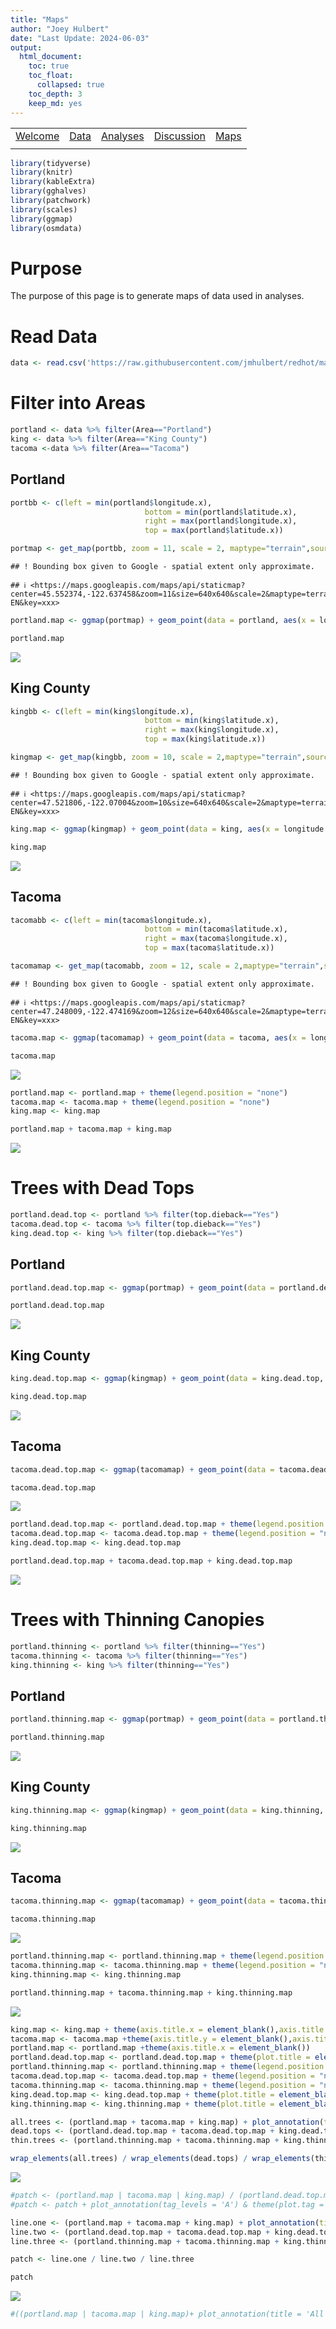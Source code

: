 ```yaml
---
title: "Maps"
author: "Joey Hulbert"
date: "Last Update: 2024-06-03"
output: 
  html_document:
    toc: true
    toc_float:
      collapsed: true
    toc_depth: 3
    keep_md: yes
---
```


|            |            |            |            |            |
|:----------:|:----------:|:----------:|:----------:|:----------:|
|[Welcome](https://jmhulbert.github.io/redhot)|[Data](https://jmhulbert.github.io/redhot/data)|[Analyses](https://jmhulbert.github.io/redhot/analyses)|[Discussion](https://jmhulbert.github.io/redhot/discussion)|[Maps](https://jmhulbert.github.io/redhot/maps)
|             |           |            |            |            |




``` r
library(tidyverse)
library(knitr)
library(kableExtra)
library(gghalves)
library(patchwork)
library(scales)
library(ggmap)
library(osmdata)
```


# Purpose

The purpose of this page is to generate maps of data used in analyses. 


# Read Data


``` r
data <- read.csv('https://raw.githubusercontent.com/jmhulbert/redhot/main/data/urban-data-modified.csv')
```

# Filter into Areas


``` r
portland <- data %>% filter(Area=="Portland")
king <- data %>% filter(Area=="King County")
tacoma <-data %>% filter(Area=="Tacoma")
```


## Portland


``` r
portbb <- c(left = min(portland$longitude.x), 
                              bottom = min(portland$latitude.x), 
                              right = max(portland$longitude.x), 
                              top = max(portland$latitude.x))
```



``` r
portmap <- get_map(portbb, zoom = 11, scale = 2, maptype="terrain",source="google")
```

```
## ! Bounding box given to Google - spatial extent only approximate.
```

```
## ℹ <https://maps.googleapis.com/maps/api/staticmap?center=45.552374,-122.637458&zoom=11&size=640x640&scale=2&maptype=terrain&language=en-EN&key=xxx>
```

``` r
portland.map <- ggmap(portmap) + geom_point(data = portland, aes(x = longitude.x, y = latitude.x,fill=DN_AF1), color = "black",pch=21, size = 3) + theme_minimal() +scale_fill_viridis_c(option = "inferno")+labs(title="Portland",x="Longitude",y="Latitude",fill="Afternoon\nTemp (F)") +theme(plot.title = element_text(size = 14, hjust = .5,face = "bold.italic"))
```


``` r
portland.map
```

![](index_files/figure-html/portland-map-inat-1.png)<!-- -->

## King County


``` r
kingbb <- c(left = min(king$longitude.x), 
                              bottom = min(king$latitude.x), 
                              right = max(king$longitude.x), 
                              top = max(king$latitude.x))
```



``` r
kingmap <- get_map(kingbb, zoom = 10, scale = 2,maptype="terrain",source="google")
```

```
## ! Bounding box given to Google - spatial extent only approximate.
```

```
## ℹ <https://maps.googleapis.com/maps/api/staticmap?center=47.521806,-122.07004&zoom=10&size=640x640&scale=2&maptype=terrain&language=en-EN&key=xxx>
```


``` r
king.map <- ggmap(kingmap) + geom_point(data = king, aes(x = longitude.x, y = latitude.x,fill=DN_AF1), color = "black",pch=21, size = 3) + theme_minimal() +scale_fill_viridis_c(option = "inferno")+labs(title="King County",x="Longitude",y="Latitude",fill="Afternoon\nTemp (F)") +theme(plot.title = element_text(size = 14, hjust = .5,face = "bold.italic"))
```


``` r
king.map
```

![](index_files/figure-html/king-county-map-inat-1.png)<!-- -->


## Tacoma


``` r
tacomabb <- c(left = min(tacoma$longitude.x), 
                              bottom = min(tacoma$latitude.x), 
                              right = max(tacoma$longitude.x), 
                              top = max(tacoma$latitude.x))
```



``` r
tacomamap <- get_map(tacomabb, zoom = 12, scale = 2,maptype="terrain",source="google")
```

```
## ! Bounding box given to Google - spatial extent only approximate.
```

```
## ℹ <https://maps.googleapis.com/maps/api/staticmap?center=47.248009,-122.474169&zoom=12&size=640x640&scale=2&maptype=terrain&language=en-EN&key=xxx>
```


``` r
tacoma.map <- ggmap(tacomamap) + geom_point(data = tacoma, aes(x = longitude.x, y = latitude.x,fill=DN_AF1), color = "black",pch=21, size = 3) + theme_minimal() +scale_fill_viridis_c(option = "inferno")+labs(title="Tacoma",x="Longitude",y="Latitude",fill="Afternoon\nTemp (F)") +theme(plot.title = element_text(size = 14, hjust = .5,face = "bold.italic"))
```


``` r
tacoma.map
```

![](index_files/figure-html/tacoma-map-inat-1.png)<!-- -->


``` r
portland.map <- portland.map + theme(legend.position = "none")
tacoma.map <- tacoma.map + theme(legend.position = "none")
king.map <- king.map
```




``` r
portland.map + tacoma.map + king.map
```

![](index_files/figure-html/all-areas-map-inat-1.png)<!-- -->


# Trees with Dead Tops


``` r
portland.dead.top <- portland %>% filter(top.dieback=="Yes")
tacoma.dead.top <- tacoma %>% filter(top.dieback=="Yes")
king.dead.top <- king %>% filter(top.dieback=="Yes")
```



## Portland


``` r
portland.dead.top.map <- ggmap(portmap) + geom_point(data = portland.dead.top, aes(x = longitude.x, y = latitude.x,fill=DN_AF1), color = "black",pch=21, size = 3) + theme_minimal() +scale_fill_viridis_c(option = "inferno")+labs(title="Portland",x="Longitude",y="Latitude",fill="Afternoon\nTemp (F)") +theme(plot.title = element_text(size = 14, hjust = .5,face = "bold.italic"))
```


``` r
portland.dead.top.map
```

![](index_files/figure-html/portland-map-inat-dead-tops-1.png)<!-- -->

## King County


``` r
king.dead.top.map <- ggmap(kingmap) + geom_point(data = king.dead.top, aes(x = longitude.x, y = latitude.x,fill=DN_AF1), color = "black",pch=21, size = 3) + theme_minimal() +scale_fill_viridis_c(option = "inferno")+labs(title="King County",x="Longitude",y="Latitude",fill="Afternoon\nTemp (F)") +theme(plot.title = element_text(size = 14, hjust = .5,face = "bold.italic"))
```


``` r
king.dead.top.map
```

![](index_files/figure-html/king-county-map-inat-dead-tops-1.png)<!-- -->

## Tacoma


``` r
tacoma.dead.top.map <- ggmap(tacomamap) + geom_point(data = tacoma.dead.top, aes(x = longitude.x, y = latitude.x,fill=DN_AF1), color = "black",pch=21, size = 3) + theme_minimal() +scale_fill_viridis_c(option = "inferno")+labs(title="Tacoma",x="Longitude",y="Latitude",fill="Afternoon\nTemp (F)") +theme(plot.title = element_text(size = 14, hjust = .5,face = "bold.italic"))
```


``` r
tacoma.dead.top.map
```

![](index_files/figure-html/tacoma-map-inat-dead-tops-1.png)<!-- -->



``` r
portland.dead.top.map <- portland.dead.top.map + theme(legend.position = "none")
tacoma.dead.top.map <- tacoma.dead.top.map + theme(legend.position = "none")
king.dead.top.map <- king.dead.top.map
```




``` r
portland.dead.top.map + tacoma.dead.top.map + king.dead.top.map
```

![](index_files/figure-html/all-areas-map-inat-dead-tops-1.png)<!-- -->


# Trees with Thinning Canopies


``` r
portland.thinning <- portland %>% filter(thinning=="Yes")
tacoma.thinning <- tacoma %>% filter(thinning=="Yes")
king.thinning <- king %>% filter(thinning=="Yes")
```



## Portland


``` r
portland.thinning.map <- ggmap(portmap) + geom_point(data = portland.thinning, aes(x = longitude.x, y = latitude.x,fill=DN_AF1), color = "black",pch=21, size = 3) + theme_minimal() +scale_fill_viridis_c(option = "inferno")+labs(title="Portland",x="Longitude",y="Latitude",fill="Afternoon\nTemp (F)") +theme(plot.title = element_text(size = 14, hjust = .5,face = "bold.italic"))
```


``` r
portland.thinning.map
```

![](index_files/figure-html/portland-map-inat-thinning-1.png)<!-- -->

## King County


``` r
king.thinning.map <- ggmap(kingmap) + geom_point(data = king.thinning, aes(x = longitude.x, y = latitude.x,fill=DN_AF1), color = "black",pch=21, size = 3) + theme_minimal() +scale_fill_viridis_c(option = "inferno")+labs(title="King County",x="Longitude",y="Latitude",fill="Afternoon\nTemp (F)") +theme(plot.title = element_text(size = 14, hjust = .5,face = "bold.italic"))
```


``` r
king.thinning.map
```

![](index_files/figure-html/king-county-map-inat-thinning-1.png)<!-- -->

## Tacoma


``` r
tacoma.thinning.map <- ggmap(tacomamap) + geom_point(data = tacoma.thinning, aes(x = longitude.x, y = latitude.x,fill=DN_AF1), color = "black",pch=21, size = 3) + theme_minimal() +scale_fill_viridis_c(option = "inferno")+labs(title="Tacoma",x="Longitude",y="Latitude",fill="Afternoon\nTemp (F)") +theme(plot.title = element_text(size = 14, hjust = .5,face = "bold.italic"))
```


``` r
tacoma.thinning.map
```

![](index_files/figure-html/tacoma-map-inat-thinning-1.png)<!-- -->



``` r
portland.thinning.map <- portland.thinning.map + theme(legend.position = "none")
tacoma.thinning.map <- tacoma.thinning.map + theme(legend.position = "none")
king.thinning.map <- king.thinning.map
```



``` r
portland.thinning.map + tacoma.thinning.map + king.thinning.map
```

![](index_files/figure-html/all-areas-map-inat-thinning-1.png)<!-- -->



``` r
king.map <- king.map + theme(axis.title.x = element_blank(),axis.title.y = element_blank())
tacoma.map <- tacoma.map +theme(axis.title.y = element_blank(),axis.title.x = element_blank())
portland.map <- portland.map +theme(axis.title.x = element_blank())
portland.dead.top.map <- portland.dead.top.map + theme(plot.title = element_blank(),axis.title.x = element_blank()) 
portland.thinning.map <- portland.thinning.map + theme(legend.position = "none",plot.title = element_blank())
tacoma.dead.top.map <- tacoma.dead.top.map + theme(legend.position = "none",plot.title = element_blank(),axis.title.x = element_blank(),axis.title.y = element_blank())
tacoma.thinning.map <- tacoma.thinning.map + theme(legend.position = "none",plot.title = element_blank(),axis.title.y = element_blank())
king.dead.top.map <- king.dead.top.map + theme(plot.title = element_blank(),axis.title.x = element_blank(),axis.title.y = element_blank())
king.thinning.map <- king.thinning.map + theme(plot.title = element_blank(),axis.title.y = element_blank())
```


``` r
all.trees <- (portland.map + tacoma.map + king.map) + plot_annotation(title = 'All Trees') & theme(plot.title = element_text(hjust = 0.5))
dead.tops <- (portland.dead.top.map + tacoma.dead.top.map + king.dead.top.map) + plot_annotation(title = 'Trees with Dead Tops') & theme(plot.title = element_text(hjust = 0.5))
thin.trees <- (portland.thinning.map + tacoma.thinning.map + king.thinning.map) + plot_annotation(title = 'Trees with Thinning Canopies') & theme(plot.title = element_text(hjust = 0.5))
```


``` r
wrap_elements(all.trees) / wrap_elements(dead.tops) / wrap_elements(thin.trees)
```

![](index_files/figure-html/all-nine-areas-map-1.png)<!-- -->


``` r
#patch <- (portland.map | tacoma.map | king.map) / (portland.dead.top.map | tacoma.dead.top.map | king.dead.top.map) / (portland.thinning.map | tacoma.thinning.map | king.thinning.map)
#patch <- patch + plot_annotation(tag_levels = 'A') & theme(plot.tag = element_text(size = 12))

line.one <- (portland.map + tacoma.map + king.map) + plot_annotation(title = 'All iNaturalist Observations')
line.two <- (portland.dead.top.map + tacoma.dead.top.map + king.dead.top.map) + plot_annotation(title = 'Observations with Dead-Tops')
line.three <- (portland.thinning.map + tacoma.thinning.map + king.thinning.map) + plot_annotation(title = 'Observations with Thinning Canopies')

patch <- line.one / line.two / line.three
```




``` r
patch
```

![](index_files/figure-html/all-areas-map-inat-all-health-1.png)<!-- -->

``` r
#((portland.map | tacoma.map | king.map)+ plot_annotation(title = 'All iNaturalist Observations')) / ((portland.dead.top.map | tacoma.dead.top.map | king.dead.top.map)+ plot_annotation(title = 'Observations with Dead-Tops')) / ((portland.thinning.map | tacoma.thinning.map | king.thinning.map)+ plot_annotation(title = 'Observations with Thinning Canopies'))
```



